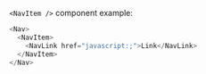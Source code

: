`<NavItem />` component example:

```js
<Nav>
  <NavItem>
    <NavLink href="javascript:;">Link</NavLink>
  </NavItem>
</Nav>
```
